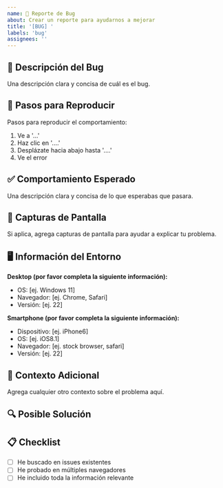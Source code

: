 ```yaml
---
name: 🐛 Reporte de Bug
about: Crear un reporte para ayudarnos a mejorar
title: '[BUG] '
labels: 'bug'
assignees: ''
---
```


## 🐛 Descripción del Bug
Una descripción clara y concisa de cuál es el bug.

## 🔄 Pasos para Reproducir
Pasos para reproducir el comportamiento:
1. Ve a '...'
2. Haz clic en '....'
3. Desplázate hacia abajo hasta '....'
4. Ve el error

## ✅ Comportamiento Esperado
Una descripción clara y concisa de lo que esperabas que pasara.

## 📱 Capturas de Pantalla
Si aplica, agrega capturas de pantalla para ayudar a explicar tu problema.

## 🖥️ Información del Entorno
**Desktop (por favor completa la siguiente información):**
 - OS: [ej. Windows 11]
 - Navegador: [ej. Chrome, Safari]
 - Versión: [ej. 22]

**Smartphone (por favor completa la siguiente información):**
 - Dispositivo: [ej. iPhone6]
 - OS: [ej. iOS8.1]
 - Navegador: [ej. stock browser, safari]
 - Versión: [ej. 22]

## 📝 Contexto Adicional
Agrega cualquier otro contexto sobre el problema aquí.

## 🔍 Posible Solución
<!--- No obligatorio, pero sugiere una corrección o razón para el bug --->

## 📋 Checklist
- [ ] He buscado en issues existentes
- [ ] He probado en múltiples navegadores
- [ ] He incluido toda la información relevante